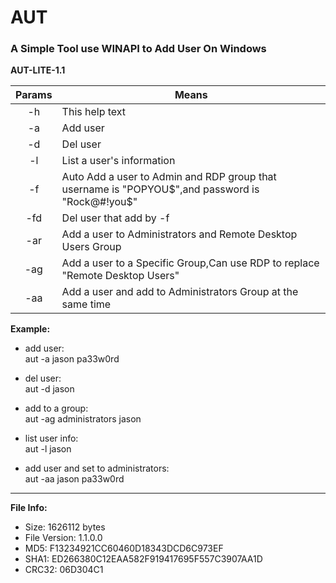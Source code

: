 # AUT
### A Simple Tool use WINAPI to Add User On Windows  

**AUT-LITE-1.1**

|     Params      | Means                                       |
| :----------: | ---------------------------------------- |
|   -h   | This help text  |
| -a | Add user |
| -d | Del user |
| -l | List a user's information |
| -f | Auto Add a user to Admin and RDP group that username is "POPYOU$",and password is "Rock@#!you$"    |
| -fd | Del user that add by -f |
| -ar | Add a user to Administrators and Remote Desktop Users Group |
| -ag | Add a user to a Specific Group,Can use RDP to replace "Remote Desktop Users"  |
| -aa | Add a user and add to Administrators Group at the same time |


**Example:**

- add user:  
aut -a jason pa33w0rd

- del user:  
aut -d jason

- add to a group:  
aut -ag administrators jason

- list user info:  
aut -l jason

- add user and set to administrators:  
aut -aa jason pa33w0rd


------------------------------------
**File Info:**
+ Size: 1626112 bytes  
+ File Version: 1.1.0.0  
+ MD5: F13234921CC60460D18343DCD6C973EF  
+ SHA1: ED266380C12EAA582F919417695F557C3907AA1D  
+ CRC32: 06D304C1  
